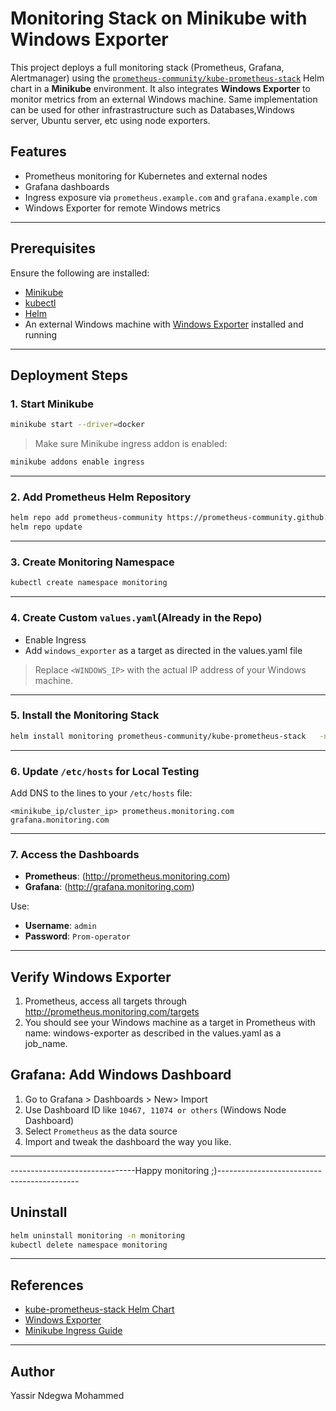 
# Monitoring Stack on Minikube with Windows Exporter

This project deploys a full monitoring stack (Prometheus, Grafana, Alertmanager) using the [`prometheus-community/kube-prometheus-stack`](https://github.com/prometheus-community/helm-charts/tree/main/charts/kube-prometheus-stack) Helm chart in a **Minikube** environment. It also integrates **Windows Exporter** to monitor metrics from an external Windows machine. Same implementation can be used for other infrastrastructure such as Databases,Windows server, Ubuntu server, etc using node exporters.

## Features

- Prometheus monitoring for Kubernetes and external nodes
- Grafana dashboards
- Ingress exposure via `prometheus.example.com` and `grafana.example.com`
- Windows Exporter for remote Windows metrics

---

## Prerequisites

Ensure the following are installed:

- [Minikube](https://minikube.sigs.k8s.io/docs/start/)
- [kubectl](https://kubernetes.io/docs/tasks/tools/)
- [Helm](https://helm.sh/docs/intro/install/)
- An external Windows machine with [Windows Exporter](https://github.com/prometheus-community/windows_exporter) installed and running

---

## Deployment Steps


### 1. Start Minikube

```bash
minikube start --driver=docker
```

> Make sure Minikube ingress addon is enabled:

```bash
minikube addons enable ingress
```

---

### 2. Add Prometheus Helm Repository

```bash
helm repo add prometheus-community https://prometheus-community.github.io/helm-charts
helm repo update
```

---

### 3. Create Monitoring Namespace

```bash
kubectl create namespace monitoring
```

---

### 4. Create Custom `values.yaml`(Already in the Repo)

- Enable Ingress
- Add `windows_exporter` as a target as directed in the values.yaml file


> Replace `<WINDOWS_IP>` with the actual IP address of your Windows machine.

---

### 5. Install the Monitoring Stack

```bash
helm install monitoring prometheus-community/kube-prometheus-stack   -n monitoring -f values.yaml
```

---

### 6. Update `/etc/hosts` for Local Testing

Add DNS to the lines to your `/etc/hosts` file:

```plaintext
<minikube_ip/cluster_ip> prometheus.monitoring.com grafana.monitoring.com
```

---

### 7. Access the Dashboards

- **Prometheus**: (http://prometheus.monitoring.com)
- **Grafana**: (http://grafana.monitoring.com)

Use:
- **Username**: `admin`
- **Password**: `Prom-operator`

---

## Verify Windows Exporter
1. Prometheus, access all targets through http://prometheus.monitoring.com/targets
2. You should see your Windows machine as a target in Prometheus with name: windows-exporter as described in the values.yaml as a job_name.

## Grafana: Add Windows Dashboard

1. Go to Grafana > Dashboards > New> Import
2. Use Dashboard ID like `10467, 11074 or others` (Windows Node Dashboard)
3. Select `Prometheus` as the data source
4. Import and tweak the dashboard the way you like.

---

-------------------------------Happy monitoring ;)-------------------------------------------



## Uninstall

```bash
helm uninstall monitoring -n monitoring
kubectl delete namespace monitoring
```

---

## References

- [kube-prometheus-stack Helm Chart](https://github.com/prometheus-community/helm-charts/tree/main/charts/kube-prometheus-stack)
- [Windows Exporter](https://github.com/prometheus-community/windows_exporter)
- [Minikube Ingress Guide](https://minikube.sigs.k8s.io/docs/handbook/ingress/)

---

## Author

Yassir Ndegwa Mohammed
